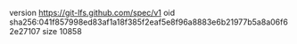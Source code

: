 version https://git-lfs.github.com/spec/v1
oid sha256:041f857998ed83af1a18f385f2eaf5e8f96a8883e6b21977b5a8a06f62e27107
size 10858
